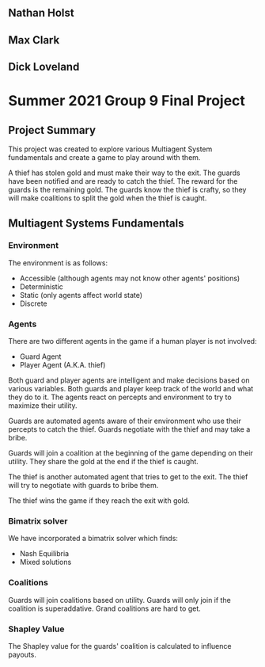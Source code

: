 ## Nathan Holst
## Max Clark
## Dick Loveland


# Summer 2021 Group 9 Final Project

## Project Summary
This project was created to explore various Multiagent
System fundamentals and create a game to play around
with them.

A thief has stolen gold and must make their way to the
exit. The guards have been notified and are ready to
catch the thief. The reward for the guards is the
remaining gold. The guards know the thief is crafty,
so they will make coalitions to split the gold when
the thief is caught.

## Multiagent Systems Fundamentals

### Environment

The environment is as follows:
- Accessible (although agents may not know other agents' positions)
- Deterministic
- Static (only agents affect world state)
- Discrete

### Agents

There are two different agents in the game if a human player is
not involved:

- Guard Agent
- Player Agent (A.K.A. thief)

Both guard and player agents are intelligent and make decisions
based on various variables. Both guards and player keep track
of the world and what they do to it. The agents react on percepts
and environment to try to maximize their utility.

Guards are automated agents aware of their environment who
use their percepts to catch the thief. Guards negotiate
with the thief and may take a bribe.

Guards will join a coalition at the beginning of the game
depending on their utility. They share the gold at the
end if the thief is caught.

The thief is another automated agent that tries to get to
the exit. The thief will try to negotiate with guards to
bribe them.

The thief wins the game if they reach the exit with gold.

### Bimatrix solver

We have incorporated a bimatrix solver which finds:
- Nash Equilibria
- Mixed solutions

### Coalitions

Guards will join coalitions based on utility. Guards will
only join if the coalition is superaddative. Grand
coalitions are hard to get.

### Shapley Value
The Shapley value for the guards' coalition is calculated
to influence payouts. 